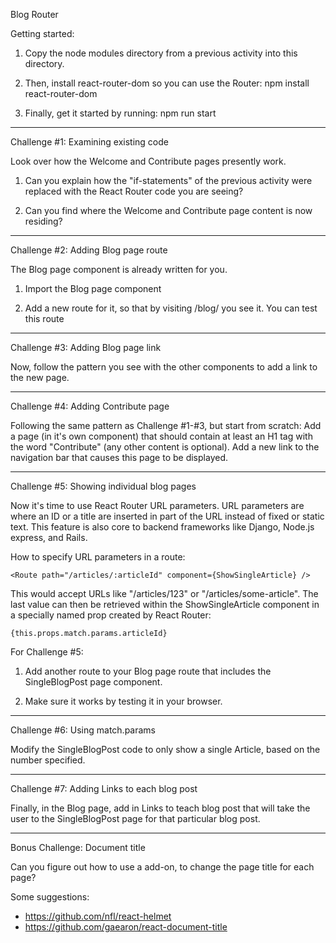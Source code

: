 Blog Router

Getting started:
1. Copy the node modules directory from a previous activity into this
directory.

2. Then, install react-router-dom so you can use the Router:
    npm install react-router-dom

3. Finally, get it started by running:
    npm run start


----------------------
Challenge #1: Examining existing code

Look over how the Welcome and Contribute pages presently work.

1. Can you explain how the "if-statements" of the previous activity were
replaced with the React Router code you are seeing?

2. Can you find where the Welcome and Contribute page content is now residing?

----------------------
Challenge #2: Adding Blog page route

The Blog page component is already written for you.

1. Import the Blog page component

2. Add a new route for it, so that by visiting /blog/ you see it. You can test
this route


----------------------
Challenge #3: Adding Blog page link

Now, follow the pattern you see with the other components to add a link to the
new page.


----------------------
Challenge #4: Adding Contribute page

Following the same pattern as Challenge #1-#3, but start from scratch: Add a
page (in it's own component) that should contain at least an H1 tag with the
word "Contribute" (any other content is optional). Add a new link to the
navigation bar that causes this page to be displayed.


----------------------
Challenge #5: Showing individual blog pages

Now it's time to use React Router URL parameters. URL parameters are where an
ID or a title are inserted in part of the URL instead of fixed or static text.
This feature is also core to backend frameworks like Django, Node.js express,
and Rails.

How to specify URL parameters in a route:

    <Route path="/articles/:articleId" component={ShowSingleArticle} />

This would accept URLs like "/articles/123" or "/articles/some-article". The
last value can then be retrieved within the ShowSingleArticle component in a
specially named prop created by React Router:

    {this.props.match.params.articleId}

For Challenge #5:
1. Add another route to your Blog page route that includes the SingleBlogPost
page component.

2. Make sure it works by testing it in your browser.


----------------------
Challenge #6: Using match.params

Modify the SingleBlogPost code to only show a single Article, based on the
number specified.


----------------------
Challenge #7: Adding Links to each blog post

Finally, in the Blog page, add in Links to teach blog post that will take the
user to the SingleBlogPost page for that particular blog post.


----------------------
Bonus Challenge: Document title

Can you figure out how to use a add-on, to change the page title for each page?

Some suggestions:
* https://github.com/nfl/react-helmet
* https://github.com/gaearon/react-document-title

